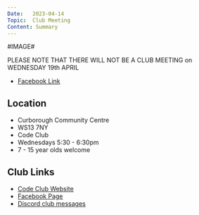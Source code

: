 ```yaml
---
Date:   2023-04-14
Topic:  Club Meeting
Content: Summary
---
```

#IMAGE#

PLEASE NOTE THAT THERE WILL NOT BE A CLUB MEETING on WEDNESDAY 19th APRIL

* [Facebook Link](https://www.facebook.com/720665616418529/posts/735232371628520)

## Location

* Curborough Community Centre
* WS13 7NY
* Code Club
* Wednesdays 5:30 - 6:30pm
* 7 - 15 year olds welcome

## Club Links

* [Code Club Website](https://lichfield-code-club.github.io/)
* [Facebook Page](https://www.facebook.com/LichfieldCoders)
* [Discord club messages](https://discord.gg/szz6xGK)
